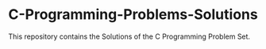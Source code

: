 # C-Programming-Problems-Solutions
This repository contains the Solutions of the C Programming Problem Set.
